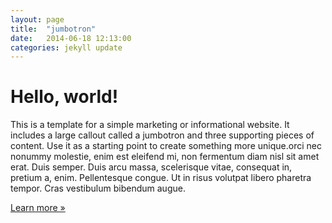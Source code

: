 ```yaml
---
layout: page
title:  "jumbotron"
date:   2014-06-18 12:13:00
categories: jekyll update
---
```


<div class="jumbotron">
        <h1>Hello, world!</h1>
        <p>This is a template for a simple marketing or informational website. It includes a large callout called a jumbotron and three supporting pieces of content. Use it as a starting point to create something more unique.orci nec nonummy molestie, enim est eleifend mi, non fermentum diam nisl sit amet erat. Duis semper. Duis arcu massa, scelerisque vitae, consequat in, pretium a, enim. Pellentesque congue. Ut in risus volutpat libero pharetra tempor. Cras vestibulum bibendum augue. </p>
        <p><a href="#" class="btn btn-primary btn-lg" role="button">Learn more »</a></p>
      </div>


